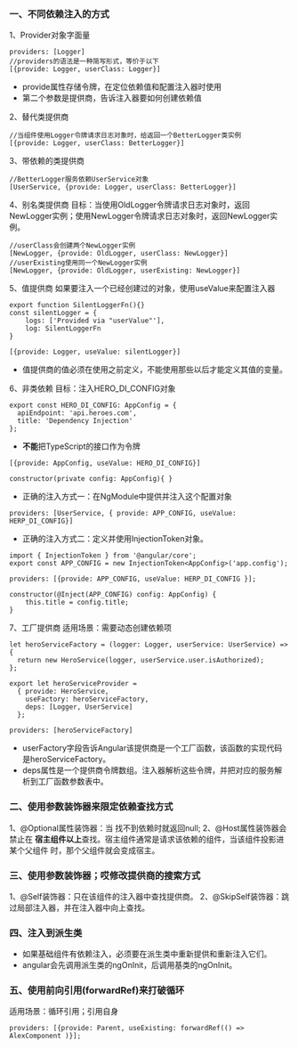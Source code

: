### 一、不同依赖注入的方式
1、Provider对象字面量
```
providers: [Logger]
//providers的语法是一种简写形式，等价于以下
[{provide: Logger, userClass: Logger}]
```
* provide属性存储令牌，在定位依赖值和配置注入器时使用
* 第二个参数是提供商，告诉注入器要如何创建依赖值

2、替代类提供商
```
//当组件使用Logger令牌请求日志对象时，给返回一个BetterLogger类实例
[{provide: Logger, userClass: BetterLogger}]
```

3、带依赖的类提供商
```
//BetterLogger服务依赖UserService对象
[UserService, {provide: Logger, userClass: BetterLogger}]
```

4、别名类提供商
目标：当使用OldLogger令牌请求日志对象时，返回NewLogger实例；使用NewLogger令牌请求日志对象时，返回NewLogger实例。
```
//userClass会创建两个NewLogger实例
[NewLogger, {provide: OldLogger, userClass: NewLogger}]
//userExisting使用同一个NewLogger实例
[NewLogger, {provide: OldLogger, userExisting: NewLogger}]
```

5、值提供商
如果要注入一个已经创建过的对象，使用useValue来配置注入器
```
export function SilentLoggerFn(){}
const silentLogger = {
    logs: ['Provided via "userValue"'],
    log: SilentLoggerFn
}

[{provide: Logger, useValue: silentLogger}]
```
* 值提供商的值必须在使用之前定义，不能使用那些以后才能定义其值的变量。

6、非类依赖
目标：注入HERO_DI_CONFIG对象
```
export const HERO_DI_CONFIG: AppConfig = {
  apiEndpoint: 'api.heroes.com',
  title: 'Dependency Injection'
};
```
* **不能**把TypeScript的接口作为令牌
```
[{provide: AppConfig, useValue: HERO_DI_CONFIG}]

constructor(private config: AppConfig){ }
```
* 正确的注入方式一：在NgModule中提供并注入这个配置对象
```
providers: [UserService, { provide: APP_CONFIG, useValue: HERP_DI_CONFIG}]
```
* 正确的注入方式二：定义并使用InjectionToken对象。
```
import { InjectionToken } from '@angular/core';
export const APP_CONFIG = new InjectionToken<AppConfig>('app.config');

providers: [{provide: APP_CONFIG, useValue: HERP_DI_CONFIG }];

constructor(@Inject(APP_CONFIG) config: AppConfig) {
    this.title = config.title;
}
```

7、工厂提供商
适用场景：需要动态创建依赖项
```
let heroServiceFactory = (logger: Logger, userService: UserService) => {
  return new HeroService(logger, userService.user.isAuthorized);
};

export let heroServiceProvider =
  { provide: HeroService,
    useFactory: heroServiceFactory,
    deps: [Logger, UserService]
  };

providers: [heroServiceFactory]
```
* userFactory字段告诉Angular该提供商是一个工厂函数，该函数的实现代码是heroServiceFactory。
* deps属性是一个提供商令牌数组。注入器解析这些令牌，并把对应的服务解析到工厂函数参数表中。

### 二、使用参数装饰器来限定依赖查找方式
1、@Optional属性装饰器：当 找不到依赖时就返回null;
2、@Host属性装饰器会禁止在 **宿主组件以上**查找。宿主组件通常是请求该依赖的组件，当该组件投影进某个父组件 时，那个父组件就会变成宿主。

### 三、使用参数装饰器；哎修改提供商的搜索方式
1、@Self装饰器：只在该组件的注入器中查找提供商。
2、@SkipSelf装饰器：跳过局部注入器，并在注入器中向上查找。

### 四、注入到派生类
* 如果基础组件有依赖注入，必须要在派生类中重新提供和重新注入它们。
* angular会先调用派生类的ngOnInit，后调用基类的ngOnInit。

### 五、使用前向引用(forwardRef)来打破循环
适用场景：循环引用；引用自身
```
providers: [{provide: Parent, useExisting: forwardRef(() => AlexComponent )}];
```
